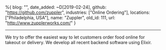 %{
  blog: "",
  date_added: ~D[2019-02-24],
  github: "https://github.com/zuppler",
  industries: ["Online Ordering"],
  locations: ["Philadelphia, USA"],
  name: "Zuppler",
  old_id: 111,
  url: "http://www.zupplerworks.com/"
}

---

We try to offer the easiest way to let customers order food online for takeout or delivery. We develop all recent backend software using Elixir.
